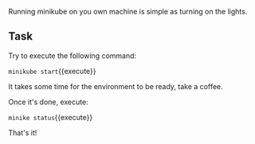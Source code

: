 Running minikube on you own machine is simple as turning on the lights.

## Task

Try to execute the following command:

`minikube start`{{execute}}

It takes some time for the environment to be ready, take a coffee.

Once it's done, execute:

`minike status`{{execute}}

That's it!